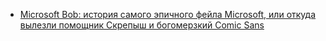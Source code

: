 - [Microsoft Bob: история самого эпичного фейла Microsoft, или откуда вылезли помощник Скрепыш и богомерзкий Comic Sans](https://habr.com/ru/companies/ruvds/articles/828394/)